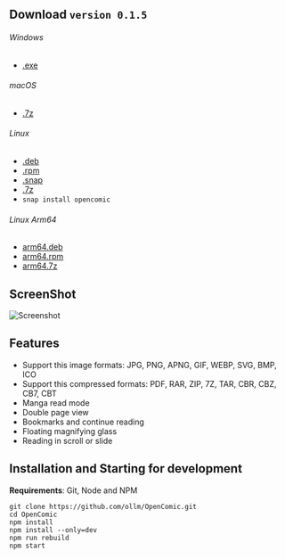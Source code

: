 ## Download `version 0.1.5`
###### Windows
* [.exe](https://github.com/ollm/OpenComic/releases/download/v0.1.5/OpenComic.Setup.0.1.5.exe)
###### macOS
* [.7z](https://github.com/ollm/OpenComic/releases/download/v0.1.5/OpenComic-0.1.5-mac.7z)
###### Linux
* [.deb](https://github.com/ollm/OpenComic/releases/download/v0.1.5/opencomic_0.1.5_amd64.deb)
* [.rpm](https://github.com/ollm/OpenComic/releases/download/v0.1.5/opencomic-0.1.5.x86_64.rpm)
* [.snap](https://github.com/ollm/OpenComic/releases/download/v0.1.5/opencomic_0.1.5_amd64.snap)
* [.7z](https://github.com/ollm/OpenComic/releases/download/v0.1.5/opencomic-0.1.5.7z)
* `snap install opencomic`
###### Linux Arm64
* [arm64.deb](https://github.com/ollm/OpenComic/releases/download/v0.1.5/opencomic_0.1.5_arm64.deb)
* [arm64.rpm](https://github.com/ollm/OpenComic/releases/download/v0.1.5/opencomic-0.1.5.arm64.rpm)
* [arm64.7z](https://github.com/ollm/OpenComic/releases/download/v0.1.5/opencomic-0.1.5-arm64.7z)

## ScreenShot

![Screenshot](https://i.ibb.co/PYJs7Cs/screenshots.png "Screenshot")

## Features

* Support this image formats: JPG, PNG, APNG, GIF, WEBP, SVG, BMP, ICO
* Support this compressed formats: PDF, RAR, ZIP, 7Z, TAR, CBR, CBZ, CB7, CBT
* Manga read mode
* Double page view
* Bookmarks and continue reading
* Floating magnifying glass
* Reading in scroll or slide

## Installation and Starting for development
__Requirements__: Git, Node and NPM

```shell
git clone https://github.com/ollm/OpenComic.git
cd OpenComic
npm install
npm install --only=dev
npm run rebuild
npm start
```
